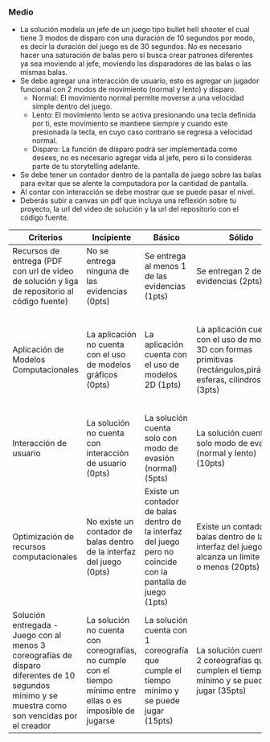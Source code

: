 ### Medio
- La solución modela un jefe de un juego tipo bullet hell shooter el cual tiene 3 modos de disparo con una duración de 10 segundos por modo, es decir la duración del juego es de 30 segundos. No es necesario hacer una saturación de balas pero si busca crear patrones diferentes ya sea moviendo al jefe, moviendo los disparadores de las balas o las mismas balas.
- Se debe agregar una interacción de usuario, esto es agregar un jugador funcional con 2 modos de movimiento (normal y lento) y disparo.
  - Normal: El movimiento normal permite moverse a una velocidad simple dentro del juego.
  - Lento: El movimiento lento se activa presionando una tecla definida por ti, este movimiento se mantiene siempre y cuando este presionada la tecla, en cuyo caso contrario se regresa a velocidad normal.
  - Disparo: La función de disparo podrá ser implementada como desees, no es necesario agregar vida al jefe, pero si lo consideras parte de tu storytelling adelante.
- Se debe tener un contador dentro de la pantalla de juego sobre las balas para evitar que se alente la computadora por la cantidad de pantalla.
- Al contar con interacción se debe mostrar que se puede pasar el nivel.
- Deberás subir a canvas un pdf que incluya una reflexión sobre tu proyecto, la url del video de solución y la url del repositorio con el código fuente.

| Criterios | Incipiente | Básico | Sólido | Destacado | Pts |
| --------- | ---------- | ------ | ------ | --------- | --- |
| Recursos de entrega (PDF con url de video de solución y liga de repositorio al código fuente) | No se entrega ninguna de las evidencias (0pts) | Se entrega al menos 1 de las evidencias (1pts) | Se entregan 2 de las evidencias (2pts) | Se entregan todas las evidencias (5pts) | 5pts |
| Aplicación de Modelos Computacionales | La aplicación no cuenta con el uso de modelos gráficos (0pts) | La aplicación cuenta con el uso de modelos 2D (1pts) | La aplicación cuenta con el uso de modelos 3D con formas primitivas (rectángulos,pirámides, esferas, cilindros) (3pts) | La aplicación cuenta con el uso de modelos 3D de la tienda de Unity y/o externos o propios (5pts) | 5pts |
| Interacción de usuario | La solución no cuenta con interacción de usuario (0pts) | La solución cuenta solo con modo de evasión (normal) (5pts) | La solución cuenta con solo modo de evasión (normal y lento) (10pts) | La solución cuenta con modo de evasión y de disparo (15pts) | 15pts |
| Optimización de recursos computacionales | No existe un contador de balas dentro de la interfaz del juego (0pts) | Existe un contador de balas dentro de la interfaz del juego pero no coincide con la pantalla de juego (1pts) | Existe un contador de balas dentro de la interfaz del juego que alcanza un límite de 50 o menos (20pts) | Existe un contador de balas dentro de la interfaz del juego que alcanza un límite mayor a 50 (25pts) | 25pts |
| Solución entregada - Juego con al menos 3 coreografías de disparo diferentes de 10 segundos mínimo y se muestra como son vencidas por el creador | La solución no cuenta con coreografías, no cumple con el tiempo mínimo entre ellas o es imposible de jugarse | La solución cuenta con 1 coreografía que cumple el tiempo mínimo y se puede jugar (15pts) | La solución cuenta con 2 coreografías que cumplen el tiempo mínimo y se pueden jugar (35pts) | La solución cuenta con 3 coreografías que cumplen el tiempo mínimo y se pueden jugar (50pts) | 50pts |